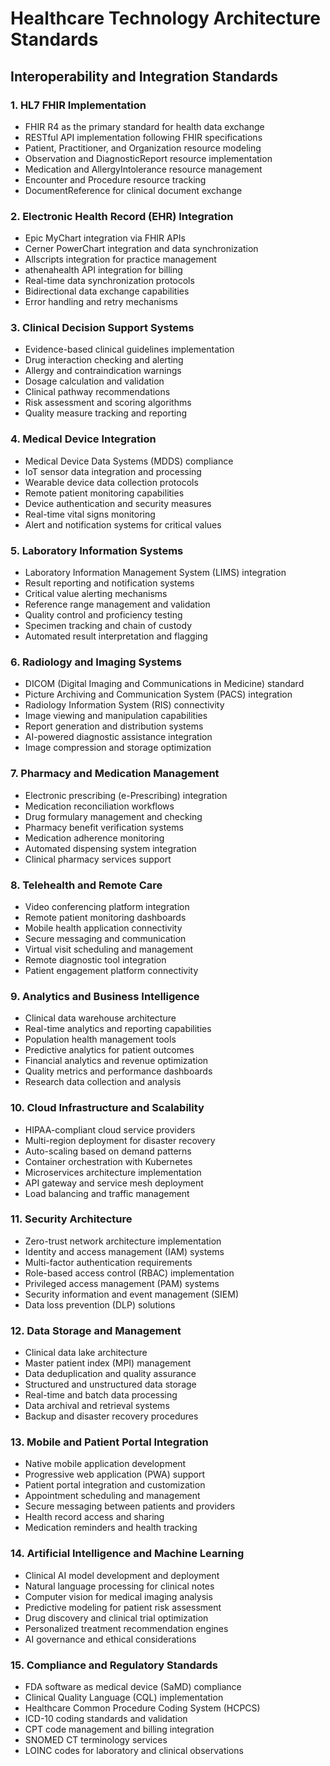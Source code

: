 # Healthcare Technology Architecture Standards

## Interoperability and Integration Standards

### 1. HL7 FHIR Implementation
- FHIR R4 as the primary standard for health data exchange
- RESTful API implementation following FHIR specifications
- Patient, Practitioner, and Organization resource modeling
- Observation and DiagnosticReport resource implementation
- Medication and AllergyIntolerance resource management
- Encounter and Procedure resource tracking
- DocumentReference for clinical document exchange

### 2. Electronic Health Record (EHR) Integration
- Epic MyChart integration via FHIR APIs
- Cerner PowerChart integration and data synchronization
- Allscripts integration for practice management
- athenahealth API integration for billing
- Real-time data synchronization protocols
- Bidirectional data exchange capabilities
- Error handling and retry mechanisms

### 3. Clinical Decision Support Systems
- Evidence-based clinical guidelines implementation
- Drug interaction checking and alerting
- Allergy and contraindication warnings
- Dosage calculation and validation
- Clinical pathway recommendations
- Risk assessment and scoring algorithms
- Quality measure tracking and reporting

### 4. Medical Device Integration
- Medical Device Data Systems (MDDS) compliance
- IoT sensor data integration and processing
- Wearable device data collection protocols
- Remote patient monitoring capabilities
- Device authentication and security measures
- Real-time vital signs monitoring
- Alert and notification systems for critical values

### 5. Laboratory Information Systems
- Laboratory Information Management System (LIMS) integration
- Result reporting and notification systems
- Critical value alerting mechanisms
- Reference range management and validation
- Quality control and proficiency testing
- Specimen tracking and chain of custody
- Automated result interpretation and flagging

### 6. Radiology and Imaging Systems
- DICOM (Digital Imaging and Communications in Medicine) standard
- Picture Archiving and Communication System (PACS) integration
- Radiology Information System (RIS) connectivity
- Image viewing and manipulation capabilities
- Report generation and distribution systems
- AI-powered diagnostic assistance integration
- Image compression and storage optimization

### 7. Pharmacy and Medication Management
- Electronic prescribing (e-Prescribing) integration
- Medication reconciliation workflows
- Drug formulary management and checking
- Pharmacy benefit verification systems
- Medication adherence monitoring
- Automated dispensing system integration
- Clinical pharmacy services support

### 8. Telehealth and Remote Care
- Video conferencing platform integration
- Remote patient monitoring dashboards
- Mobile health application connectivity
- Secure messaging and communication
- Virtual visit scheduling and management
- Remote diagnostic tool integration
- Patient engagement platform connectivity

### 9. Analytics and Business Intelligence
- Clinical data warehouse architecture
- Real-time analytics and reporting capabilities
- Population health management tools
- Predictive analytics for patient outcomes
- Financial analytics and revenue optimization
- Quality metrics and performance dashboards
- Research data collection and analysis

### 10. Cloud Infrastructure and Scalability
- HIPAA-compliant cloud service providers
- Multi-region deployment for disaster recovery
- Auto-scaling based on demand patterns
- Container orchestration with Kubernetes
- Microservices architecture implementation
- API gateway and service mesh deployment
- Load balancing and traffic management

### 11. Security Architecture
- Zero-trust network architecture implementation
- Identity and access management (IAM) systems
- Multi-factor authentication requirements
- Role-based access control (RBAC) implementation
- Privileged access management (PAM) systems
- Security information and event management (SIEM)
- Data loss prevention (DLP) solutions

### 12. Data Storage and Management
- Clinical data lake architecture
- Master patient index (MPI) management
- Data deduplication and quality assurance
- Structured and unstructured data storage
- Real-time and batch data processing
- Data archival and retrieval systems
- Backup and disaster recovery procedures

### 13. Mobile and Patient Portal Integration
- Native mobile application development
- Progressive web application (PWA) support
- Patient portal integration and customization
- Appointment scheduling and management
- Secure messaging between patients and providers
- Health record access and sharing
- Medication reminders and health tracking

### 14. Artificial Intelligence and Machine Learning
- Clinical AI model development and deployment
- Natural language processing for clinical notes
- Computer vision for medical imaging analysis
- Predictive modeling for patient risk assessment
- Drug discovery and clinical trial optimization
- Personalized treatment recommendation engines
- AI governance and ethical considerations

### 15. Compliance and Regulatory Standards
- FDA software as medical device (SaMD) compliance
- Clinical Quality Language (CQL) implementation
- Healthcare Common Procedure Coding System (HCPCS)
- ICD-10 coding standards and validation
- CPT code management and billing integration
- SNOMED CT terminology services
- LOINC codes for laboratory and clinical observations
